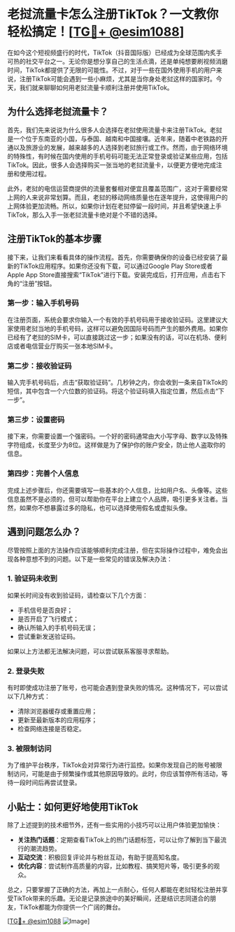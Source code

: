 # 老挝流量卡怎么注册TikTok？一文教你轻松搞定！[[TG💪+ @esim1088](https://t.me/s/esim1088)]

在如今这个短视频盛行的时代，TikTok（抖音国际版）已经成为全球范围内炙手可热的社交平台之一。无论你是想分享自己的生活点滴，还是单纯想要刷视频消磨时间，TikTok都提供了无限的可能性。不过，对于一些在国外使用手机的用户来说，注册TikTok可能会遇到一些小麻烦，尤其是当你身处老挝这样的国家时。今天，我们就来聊聊如何用老挝流量卡顺利注册并使用TikTok。

## 为什么选择老挝流量卡？

首先，我们先来说说为什么很多人会选择在老挝使用流量卡来注册TikTok。老挝是一个位于东南亚的小国，与泰国、越南和中国接壤。近年来，随着中老铁路的开通以及旅游业的发展，越来越多的人选择到老挝旅行或工作。然而，由于网络环境的特殊性，有时候在国内使用的手机号码可能无法正常登录或验证某些应用，包括TikTok。因此，很多人会选择购买一张当地的老挝流量卡，以便更方便地完成注册和使用过程。

此外，老挝的电信运营商提供的流量套餐相对便宜且覆盖范围广，这对于需要经常上网的人来说非常划算。而且，老挝的移动网络质量也在逐年提升，这使得用户的上网体验更加流畅。所以，如果你计划在老挝停留一段时间，并且希望快速上手TikTok，那么入手一张老挝流量卡绝对是个不错的选择。

## 注册TikTok的基本步骤

接下来，让我们来看看具体的操作流程。首先，你需要确保你的设备已经安装了最新的TikTok应用程序。如果你还没有下载，可以通过Google Play Store或者Apple App Store直接搜索“TikTok”进行下载。安装完成后，打开应用，点击右下角的“注册”按钮。

### 第一步：输入手机号码

在注册页面，系统会要求你输入一个有效的手机号码用于接收验证码。这里建议大家使用老挝当地的手机号码，这样可以避免因国际号码而产生的额外费用。如果你已经有了老挝的SIM卡，可以直接跳过这一步；如果没有的话，可以在机场、便利店或者电信营业厅购买一张本地SIM卡。

### 第二步：接收验证码

输入完手机号码后，点击“获取验证码”。几秒钟之内，你会收到一条来自TikTok的短信，其中包含一个六位数的验证码。将这个验证码填入指定位置，然后点击“下一步”。

### 第三步：设置密码

接下来，你需要设置一个强密码。一个好的密码通常由大小写字母、数字以及特殊字符组成，长度至少为8位。这样做是为了保护你的账户安全，防止他人盗取你的信息。

### 第四步：完善个人信息

完成上述步骤后，你还需要填写一些基本的个人信息，比如用户名、头像等。这些信息虽然不是必须的，但可以帮助你在平台上建立个人品牌，吸引更多关注者。当然，如果你不想暴露过多的隐私，也可以选择使用假名或虚拟头像。

## 遇到问题怎么办？

尽管按照上面的方法操作应该能够顺利完成注册，但在实际操作过程中，难免会出现各种意想不到的问题。以下是一些常见的错误及解决办法：

### 1. 验证码未收到

如果长时间没有收到验证码，请检查以下几个方面：
- 手机信号是否良好；
- 是否开启了飞行模式；
- 确认所输入的手机号码无误；
- 尝试重新发送验证码。

如果以上方法都无法解决问题，可以尝试联系客服寻求帮助。

### 2. 登录失败

有时即使成功注册了账号，也可能会遇到登录失败的情况。这种情况下，可以尝试以下几种方式：
- 清除浏览器缓存或重置应用；
- 更新至最新版本的应用程序；
- 检查网络连接是否稳定。

### 3. 被限制访问

为了维护平台秩序，TikTok会对异常行为进行监控。如果你发现自己的账号被限制访问，可能是由于频繁操作或其他原因导致的。此时，你应该暂停所有活动，等待一段时间后再尝试登录。

## 小贴士：如何更好地使用TikTok

除了上述提到的技术细节外，还有一些实用的小技巧可以让用户体验更加愉快：

- **关注热门话题**：定期查看TikTok上的热门话题标签，可以让你了解到当下最流行的潮流趋势。
- **互动交流**：积极回复评论并与粉丝互动，有助于提高知名度。
- **优化内容**：尝试制作高质量的内容，比如教程、搞笑短片等，吸引更多的观众。

总之，只要掌握了正确的方法，再加上一点耐心，任何人都能在老挝轻松注册并享受TikTok带来的乐趣。无论是记录旅途中的美好瞬间，还是结识志同道合的朋友，TikTok都能为你提供一个广阔的舞台。

[[TG💪+ @esim1088](https://t.me/s/esim1088) ![Image](https://i.postimg.cc/4NQfJmqS/Snipaste-2025-05-13-00-14-12.png)]